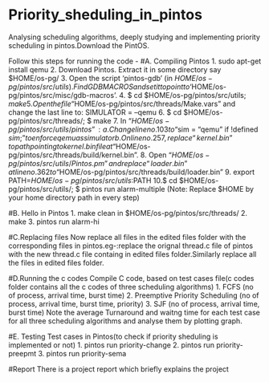 # Priority_sheduling_in_pintos

Analysing scheduling algorithms, deeply studying and implementing  priority scheduling in pintos.Download the PintOS.

Follow this steps for running the code -
#A. Compiling Pintos
	1. sudo apt-get install qemu
	2. Download Pintos. Extract it in some directory say $HOME/os-pg/
	3. Open the script ‘pintos-gdb’ (in $HOME/os-pg/pintos/src/utils). Find GDBMACROS and set it to point to ‘$HOME/os-pg/pintos/src/misc/gdb-macros’.
	4. $ cd $HOME/os-pg/pintos/src/utils; $make
	5. Open the file “$HOME/os-pg/pintos/src/threads/Make.vars” and change the last line to: SIMULATOR = –qemu
	6. $ cd $HOME/os-pg/pintos/src/threads/; $ make
	7. In “$HOME/os-pg/pintos/src/utils/pintos” :
		a. Change line no. 103 to “$sim = “qemu” if !defined $sim;” to enforce qemu as simulator
		b. On line no. 257, replace “kernel.bin” to path pointing to kernel.bin file at “$HOME/os-pg/pintos/src/threads/build/kernel.bin”.
	8. Open “$HOME/os-pg/pintos/src/utils/Pintos.pm” and replace “loader.bin” at line no. 362 to “$HOME/os-pg/pintos/src/threads/build/loader.bin”
	9. export PATH=$HOME/os-pg/pintos/src/utils:$PATH
	10.$ cd $HOME/os-pg/pintos/src/utils/; $ pintos run alarm-multiple
	(Note: Replace $HOME by your home directory path in every step)

#B. Hello in Pintos
	1. make clean in $HOME/os-pg/pintos/src/threads/
	2. make
	3. pintos run alarm-hi

#C.Replacing files
Now replace all files in the edited files folder with the corresponding files in pintos.eg-:replace the orignal thread.c file of pintos with the  new thread.c file containg in edited files folder.Similarly replace all the files in edited files folder. 

#D.Running the c codes
Compile C code, based on test cases file(c codes folder contains all the c codes of three scheduling algorithms)
	1. FCFS (no of process, arrival time, burst time)
	2. Preemptive Priority Scheduling (no of process, arrival time, burst time, priority)
	3. SJF (no of process, arrival time, burst time)
		Note the average Turnaround and waitng time for each test case for all three scheduling algorithms and analyse them by plotting graph.

#E. Testing 
Test cases in Pintos(to check if priority sheduling is implemented or not)
	1. pintos run priority-change
	2. pintos run priority-preepmt
	3. pintos run priority-sema 

#Report
There is a project report which briefly explains the project 

